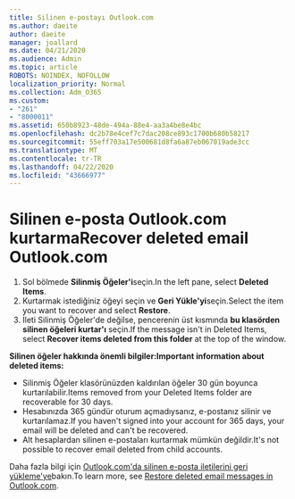 ```yaml
---
title: Silinen e-postayı Outlook.com
ms.author: daeite
author: daeite
manager: joallard
ms.date: 04/21/2020
ms.audience: Admin
ms.topic: article
ROBOTS: NOINDEX, NOFOLLOW
localization_priority: Normal
ms.collection: Adm_O365
ms.custom:
- "261"
- "8000011"
ms.assetid: 650b8923-48de-494a-88e4-aa3a4be8e4bc
ms.openlocfilehash: dc2b78e4cef7c7dac208ce893c1700b680b58217
ms.sourcegitcommit: 55eff703a17e500681d8fa6a87eb067019ade3cc
ms.translationtype: MT
ms.contentlocale: tr-TR
ms.lasthandoff: 04/22/2020
ms.locfileid: "43666977"
---
```

# <a name="recover-deleted-email-outlookcom"></a><span data-ttu-id="98ebf-102">Silinen e-posta Outlook.com kurtarma</span><span class="sxs-lookup"><span data-stu-id="98ebf-102">Recover deleted email Outlook.com</span></span>

1. <span data-ttu-id="98ebf-103">Sol bölmede **Silinmiş Öğeler'i**seçin.</span><span class="sxs-lookup"><span data-stu-id="98ebf-103">In the left pane, select **Deleted Items**.</span></span>
2. <span data-ttu-id="98ebf-104">Kurtarmak istediğiniz öğeyi seçin ve **Geri Yükle'yi**seçin.</span><span class="sxs-lookup"><span data-stu-id="98ebf-104">Select the item you want to recover and select **Restore**.</span></span>
3. <span data-ttu-id="98ebf-105">İleti Silinmiş Öğeler'de değilse, pencerenin üst kısmında **bu klasörden silinen öğeleri kurtar'ı** seçin.</span><span class="sxs-lookup"><span data-stu-id="98ebf-105">If the message isn't in Deleted Items, select **Recover items deleted from this folder** at the top of the window.</span></span>

 <span data-ttu-id="98ebf-106">**Silinen öğeler hakkında önemli bilgiler:**</span><span class="sxs-lookup"><span data-stu-id="98ebf-106">**Important information about deleted items:**</span></span>
  
- <span data-ttu-id="98ebf-107">Silinmiş Öğeler klasörünüzden kaldırılan öğeler 30 gün boyunca kurtarılabilir.</span><span class="sxs-lookup"><span data-stu-id="98ebf-107">Items removed from your Deleted Items folder are recoverable for 30 days.</span></span>
- <span data-ttu-id="98ebf-108">Hesabınızda 365 gündür oturum açmadıysanız, e-postanız silinir ve kurtarılamaz.</span><span class="sxs-lookup"><span data-stu-id="98ebf-108">If you haven't signed into your account for 365 days, your email will be deleted and can't be recovered.</span></span>
- <span data-ttu-id="98ebf-109">Alt hesaplardan silinen e-postaları kurtarmak mümkün değildir.</span><span class="sxs-lookup"><span data-stu-id="98ebf-109">It's not possible to recover email deleted from child accounts.</span></span>

<span data-ttu-id="98ebf-110">Daha fazla bilgi için [Outlook.com'da silinen e-posta iletilerini geri yükleme'ye](https://support.office.com/article/cf06ab1b-ae0b-418c-a4d9-4e895f83ed50?wt.mc_id=Office_Outlook_com_Alchemy)bakın.</span><span class="sxs-lookup"><span data-stu-id="98ebf-110">To learn more, see [Restore deleted email messages in Outlook.com](https://support.office.com/article/cf06ab1b-ae0b-418c-a4d9-4e895f83ed50?wt.mc_id=Office_Outlook_com_Alchemy).</span></span>